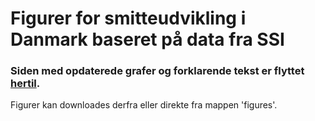 # Figurer for smitteudvikling i Danmark baseret på data fra SSI
### Siden med opdaterede grafer og forklarende tekst er flyttet [hertil](https://ktbaek.github.io/COVID-19-Danmark/). 

Figurer kan downloades derfra eller direkte fra mappen 'figures'. 

